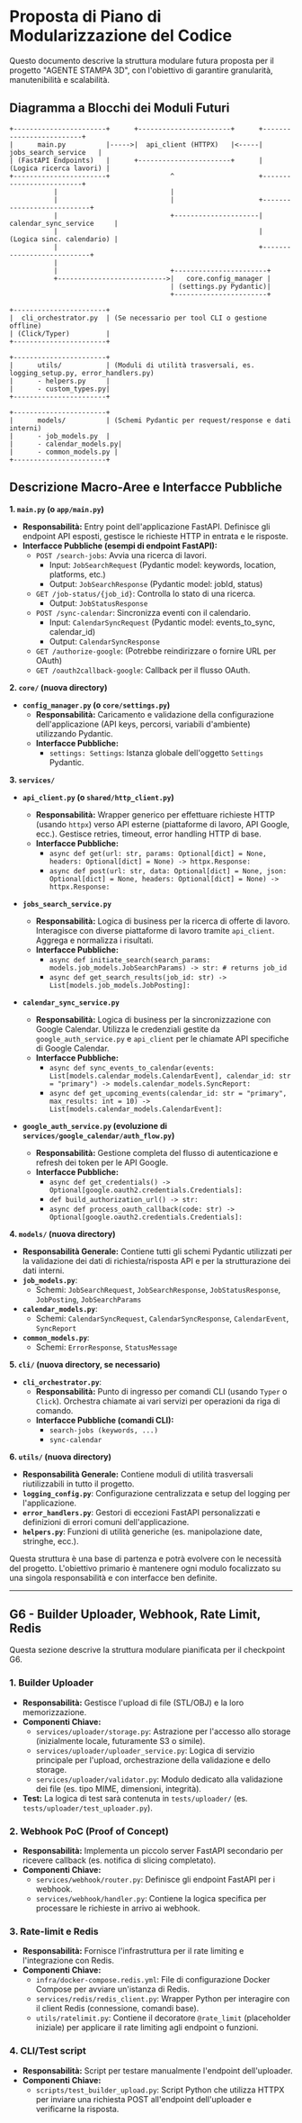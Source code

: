# Proposta di Piano di Modularizzazione del Codice

Questo documento descrive la struttura modulare futura proposta per il progetto "AGENTE STAMPA 3D", con l'obiettivo di garantire granularità, manutenibilità e scalabilità.

## Diagramma a Blocchi dei Moduli Futuri

```text
+-----------------------+      +-----------------------+      +-------------------------+
|      main.py          |----->|  api_client (HTTPX)   |<-----|   jobs_search_service   |
| (FastAPI Endpoints)   |      +-----------------------+      | (Logica ricerca lavori) |
+-----------------------+               ^                     +-------------------------+
           |                            |
           |                            |                     +---------------------------+
           |                            +---------------------| calendar_sync_service     |
           |                                                  | (Logica sinc. calendario) |
           |                                                  +---------------------------+
           |
           |                            +-----------------------+
           +--------------------------->|   core.config_manager |
                                        | (settings.py Pydantic)|        
                                        +-----------------------+

+-----------------------+
|  cli_orchestrator.py  | (Se necessario per tool CLI o gestione offline)
| (Click/Typer)         |
+-----------------------+

+-----------------------+
|      utils/           | (Moduli di utilità trasversali, es. logging_setup.py, error_handlers.py)
|      - helpers.py     |
|      - custom_types.py|
+-----------------------+

+-----------------------+
|      models/          | (Schemi Pydantic per request/response e dati interni)
|      - job_models.py  |
|      - calendar_models.py|
|      - common_models.py |
+-----------------------+
```

## Descrizione Macro-Aree e Interfacce Pubbliche

**1. `main.py` (o `app/main.py`)**
   - **Responsabilità:** Entry point dell'applicazione FastAPI. Definisce gli endpoint API esposti, gestisce le richieste HTTP in entrata e le risposte.
   - **Interfacce Pubbliche (esempi di endpoint FastAPI):**
     - `POST /search-jobs`: Avvia una ricerca di lavori.
       - Input: `JobSearchRequest` (Pydantic model: keywords, location, platforms, etc.)
       - Output: `JobSearchResponse` (Pydantic model: jobId, status)
     - `GET /job-status/{job_id}`: Controlla lo stato di una ricerca.
       - Output: `JobStatusResponse`
     - `POST /sync-calendar`: Sincronizza eventi con il calendario.
       - Input: `CalendarSyncRequest` (Pydantic model: events_to_sync, calendar_id)
       - Output: `CalendarSyncResponse`
     - `GET /authorize-google`: (Potrebbe reindirizzare o fornire URL per OAuth)
     - `GET /oauth2callback-google`: Callback per il flusso OAuth.

**2. `core/` (nuova directory)**
   - **`config_manager.py` (o `core/settings.py`)**
     - **Responsabilità:** Caricamento e validazione della configurazione dell'applicazione (API keys, percorsi, variabili d'ambiente) utilizzando Pydantic.
     - **Interfacce Pubbliche:**
       - `settings: Settings`: Istanza globale dell'oggetto `Settings` Pydantic.

**3. `services/`**
   - **`api_client.py` (o `shared/http_client.py`)**
     - **Responsabilità:** Wrapper generico per effettuare richieste HTTP (usando `httpx`) verso API esterne (piattaforme di lavoro, API Google, ecc.). Gestisce retries, timeout, error handling HTTP di base.
     - **Interfacce Pubbliche:**
       - `async def get(url: str, params: Optional[dict] = None, headers: Optional[dict] = None) -> httpx.Response:`
       - `async def post(url: str, data: Optional[dict] = None, json: Optional[dict] = None, headers: Optional[dict] = None) -> httpx.Response:`

   - **`jobs_search_service.py`**
     - **Responsabilità:** Logica di business per la ricerca di offerte di lavoro. Interagisce con diverse piattaforme di lavoro tramite `api_client`. Aggrega e normalizza i risultati.
     - **Interfacce Pubbliche:**
       - `async def initiate_search(search_params: models.job_models.JobSearchParams) -> str: # returns job_id`
       - `async def get_search_results(job_id: str) -> List[models.job_models.JobPosting]:`

   - **`calendar_sync_service.py`**
     - **Responsabilità:** Logica di business per la sincronizzazione con Google Calendar. Utilizza le credenziali gestite da `google_auth_service.py` e `api_client` per le chiamate API specifiche di Google Calendar.
     - **Interfacce Pubbliche:**
       - `async def sync_events_to_calendar(events: List[models.calendar_models.CalendarEvent], calendar_id: str = "primary") -> models.calendar_models.SyncReport:`
       - `async def get_upcoming_events(calendar_id: str = "primary", max_results: int = 10) -> List[models.calendar_models.CalendarEvent]:`

   - **`google_auth_service.py` (evoluzione di `services/google_calendar/auth_flow.py`)**
     - **Responsabilità:** Gestione completa del flusso di autenticazione e refresh dei token per le API Google.
     - **Interfacce Pubbliche:**
       - `async def get_credentials() -> Optional[google.oauth2.credentials.Credentials]:`
       - `def build_authorization_url() -> str:`
       - `async def process_oauth_callback(code: str) -> Optional[google.oauth2.credentials.Credentials]:`

**4. `models/` (nuova directory)**
   - **Responsabilità Generale:** Contiene tutti gli schemi Pydantic utilizzati per la validazione dei dati di richiesta/risposta API e per la strutturazione dei dati interni.
   - **`job_models.py`**:
     - Schemi: `JobSearchRequest`, `JobSearchResponse`, `JobStatusResponse`, `JobPosting`, `JobSearchParams`
   - **`calendar_models.py`**:
     - Schemi: `CalendarSyncRequest`, `CalendarSyncResponse`, `CalendarEvent`, `SyncReport`
   - **`common_models.py`**:
     - Schemi: `ErrorResponse`, `StatusMessage`

**5. `cli/` (nuova directory, se necessario)**
   - **`cli_orchestrator.py`**:
     - **Responsabilità:** Punto di ingresso per comandi CLI (usando `Typer` o `Click`). Orchestra chiamate ai vari servizi per operazioni da riga di comando.
     - **Interfacce Pubbliche (comandi CLI):**
       - `search-jobs (keywords, ...)`
       - `sync-calendar`

**6. `utils/` (nuova directory)**
   - **Responsabilità Generale:** Contiene moduli di utilità trasversali riutilizzabili in tutto il progetto.
   - **`logging_config.py`**: Configurazione centralizzata e setup del logging per l'applicazione.
   - **`error_handlers.py`**: Gestori di eccezioni FastAPI personalizzati e definizioni di errori comuni dell'applicazione.
   - **`helpers.py`**: Funzioni di utilità generiche (es. manipolazione date, stringhe, ecc.).

Questa struttura è una base di partenza e potrà evolvere con le necessità del progetto. L'obiettivo primario è mantenere ogni modulo focalizzato su una singola responsabilità e con interfacce ben definite. 

---

## G6 - Builder Uploader, Webhook, Rate Limit, Redis

Questa sezione descrive la struttura modulare pianificata per il checkpoint G6.

### 1. Builder Uploader
- **Responsabilità:** Gestisce l'upload di file (STL/OBJ) e la loro memorizzazione.
- **Componenti Chiave:**
  - `services/uploader/storage.py`: Astrazione per l'accesso allo storage (inizialmente locale, futuramente S3 o simile).
  - `services/uploader/uploader_service.py`: Logica di servizio principale per l'upload, orchestrazione della validazione e dello storage.
  - `services/uploader/validator.py`: Modulo dedicato alla validazione dei file (es. tipo MIME, dimensioni, integrità).
- **Test:** La logica di test sarà contenuta in `tests/uploader/` (es. `tests/uploader/test_uploader.py`).

### 2. Webhook PoC (Proof of Concept)
- **Responsabilità:** Implementa un piccolo server FastAPI secondario per ricevere callback (es. notifica di slicing completato).
- **Componenti Chiave:**
  - `services/webhook/router.py`: Definisce gli endpoint FastAPI per i webhook.
  - `services/webhook/handler.py`: Contiene la logica specifica per processare le richieste in arrivo ai webhook.

### 3. Rate-limit e Redis
- **Responsabilità:** Fornisce l'infrastruttura per il rate limiting e l'integrazione con Redis.
- **Componenti Chiave:**
  - `infra/docker-compose.redis.yml`: File di configurazione Docker Compose per avviare un'istanza di Redis.
  - `services/redis/redis_client.py`: Wrapper Python per interagire con il client Redis (connessione, comandi base).
  - `utils/ratelimit.py`: Contiene il decoratore `@rate_limit` (placeholder iniziale) per applicare il rate limiting agli endpoint o funzioni.

### 4. CLI/Test script
- **Responsabilità:** Script per testare manualmente l'endpoint dell'uploader.
- **Componenti Chiave:**
  - `scripts/test_builder_upload.py`: Script Python che utilizza HTTPX per inviare una richiesta POST all'endpoint dell'uploader e verificarne la risposta.
